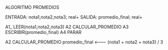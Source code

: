 ALGORITMO PROMEDIOS

ENTRADA: nota1,nota2,nota3; real+
SALIDA: promedio_final; real+

A1_ LEER(nota1,nota2,nota3)
A2 CALCULAR_PROMEDIO
A3 ESCRIBIR(promedio_final)
A4 PARAR

A2 CALCULAR_PROMEDIO
    promedio_final <--- (nota1 + nota2 + nota3) / 3